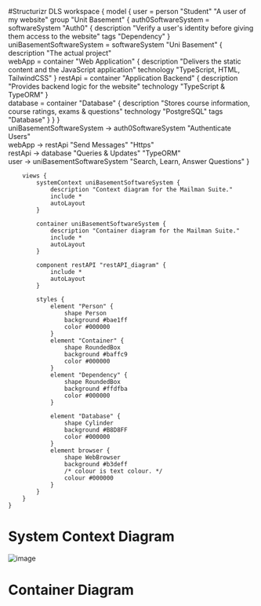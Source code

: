 #Structurizr DLS
	workspace {
	    model {
	        user = person "Student" "A user of my website"
	        group "Unit Basement" {
	            auth0SoftwareSystem = softwareSystem "Auth0" {
	                description "Verify a user's identity before giving them access to the website"
	                tags "Dependency"
	            }   
	            uniBasementSoftwareSystem = softwareSystem "Uni Basement" {
	                description "The actual project"        
	                webApp = container "Web Application" {
	                    description "Delivers the static content and the JavaScript application"
	                    technology  "TypeScript, HTML, TailwindCSS"
	                }
	                restApi = container "Application Backend" {
	                    description "Provides backend logic for the website"
	                    technology "TypeScript & TypeORM"
	                }              
	                database = container "Database" {
	                    description "Stores course information, course ratings, exams & questions"
	                    technology "PostgreSQL"
	                    tags "Database"
	                }
	            }
	        }     
	        uniBasementSoftwareSystem -> auth0SoftwareSystem "Authenticate Users"      
	        webApp -> restApi "Send Messages" "Https"      
	        restApi -> database "Queries & Updates" "TypeORM"     
	        user -> uniBasementSoftwareSystem "Search, Learn, Answer Questions"
	    }
	
	    views {
	        systemContext uniBasementSoftwareSystem {
	            description "Context diagram for the Mailman Suite."
	            include *
	            autoLayout 
	        }
	
	        container uniBasementSoftwareSystem {
	            description "Container diagram for the Mailman Suite."
	            include *
	            autoLayout
	        }
	
	        component restAPI "restAPI_diagram" {
	            include *
	            autoLayout 
	        }
	        
	        styles {
	            element "Person" {
	                shape Person
	                background #bae1ff
	                color #000000
	            }
	            element "Container" {
	                shape RoundedBox
	                background #baffc9
	                color #000000
	            }
	            element "Dependency" {
	                shape RoundedBox
	                background #ffdfba
	                color #000000
	            }
	
	            element "Database" {
	                shape Cylinder
	                background #B8D8FF
	                color #000000
	            }
	            element browser {
					shape WebBrowser
					background #b3deff
					/* colour is text colour. */
					colour #000000
				}
	        }
	    }
	}
# System Context Diagram 
![image](https://github.com/tristanduncombe/UniBasement/assets/105094182/80ab5877-186a-427b-ba01-9388ef963f6b)
# Container Diagram
